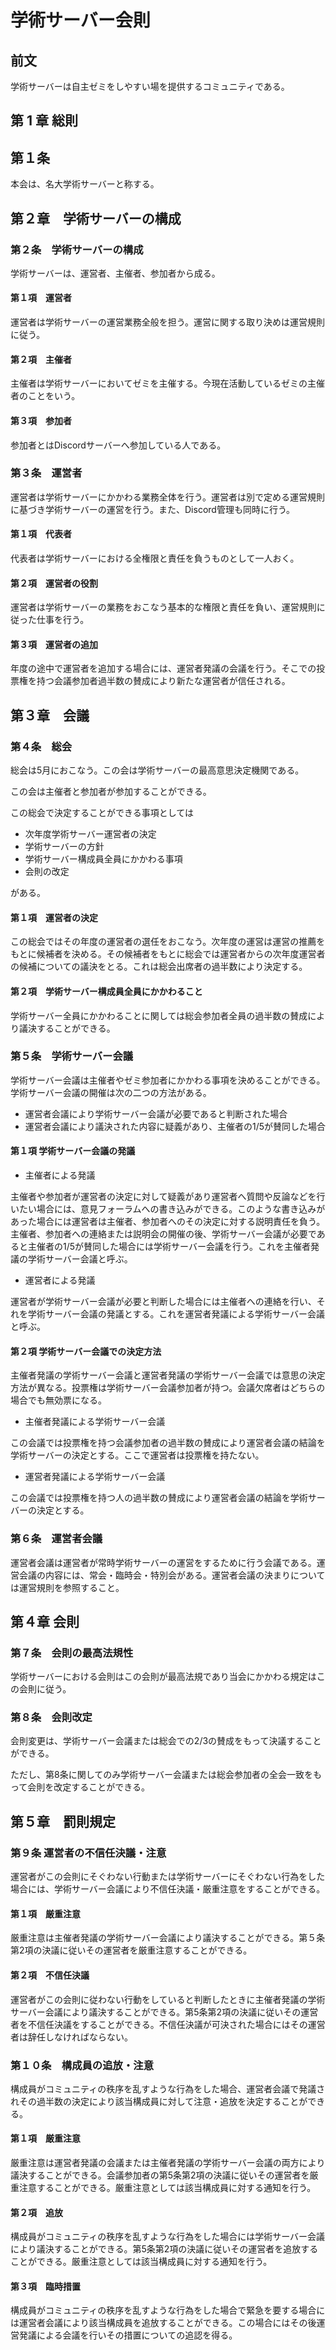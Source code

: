 # 学術サーバー会則
## 前文

学術サーバーは自主ゼミをしやすい場を提供するコミュニティである。

## **第 1 章 総則**

## 第１条

本会は、名大学術サーバーと称する。

## 第２章　学術サーバーの構成

### 第２条　学術サーバーの構成

学術サーバーは、運営者、主催者、参加者から成る。

#### 第１項　運営者

運営者は学術サーバーの運営業務全般を担う。運営に関する取り決めは運営規則に従う。

#### 第２項　主催者

主催者は学術サーバーにおいてゼミを主催する。今現在活動しているゼミの主催者のことをいう。

#### 第３項　参加者

参加者とはDiscordサーバーへ参加している人である。

### 第３条　運営者

運営者は学術サーバーにかかわる業務全体を行う。運営者は別で定める運営規則に基づき学術サーバーの運営を行う。また、Discord管理も同時に行う。

#### 第１項　代表者

代表者は学術サーバーにおける全権限と責任を負うものとして一人おく。

#### 第２項　運営者の役割

運営者は学術サーバーの業務をおこなう基本的な権限と責任を負い、運営規則に従った仕事を行う。

#### 第３項　運営者の追加

年度の途中で運営者を追加する場合には、運営者発議の会議を行う。そこでの投票権を持つ会議参加者過半数の賛成により新たな運営者が信任される。

## 第３章　会議

### 第４条　総会

総会は5月におこなう。この会は学術サーバーの最高意思決定機関である。

この会は主催者と参加者が参加することができる。

この総会で決定することができる事項としては

- 次年度学術サーバー運営者の決定
- 学術サーバーの方針
- 学術サーバー構成員全員にかかわる事項
- 会則の改定

がある。

#### 第１項　運営者の決定

この総会ではその年度の運営者の選任をおこなう。次年度の運営は運営の推薦をもとに候補者を決める。その候補者をもとに総会では運営者からの次年度運営者の候補についての議決をとる。これは総会出席者の過半数により決定する。

#### 第２項　学術サーバー構成員全員にかかわること

学術サーバー全員にかかわることに関しては総会参加者全員の過半数の賛成により議決することができる。

### 第５条　学術サーバー会議

学術サーバー会議は主催者やゼミ参加者にかかわる事項を決めることができる。学術サーバー会議の開催は次の二つの方法がある。

- 運営者会議により学術サーバー会議が必要であると判断された場合
- 運営者会議により議決された内容に疑義があり、主催者の1/5が賛同した場合

#### 第１項 学術サーバー会議の発議

- 主催者による発議

主催者や参加者が運営者の決定に対して疑義があり運営者へ質問や反論などを行いたい場合には、意見フォーラムへの書き込みができる。このような書き込みがあった場合には運営者は主催者、参加者へのその決定に対する説明責任を負う。主催者、参加者への連絡または説明会の開催の後、学術サーバー会議が必要であると主催者の1/5が賛同した場合には学術サーバー会議を行う。これを主催者発議の学術サーバー会議と呼ぶ。

- 運営者による発議

運営者が学術サーバー会議が必要と判断した場合には主催者への連絡を行い、それを学術サーバー会議の発議とする。これを運営者発議による学術サーバー会議と呼ぶ。

#### 第２項 学術サーバー会議での決定方法

主催者発議の学術サーバー会議と運営者発議の学術サーバー会議では意思の決定方法が異なる。投票権は学術サーバー会議参加者が持つ。会議欠席者はどちらの場合でも無効票になる。

- 主催者発議による学術サーバー会議

この会議では投票権を持つ会議参加者の過半数の賛成により運営者会議の結論を学術サーバーの決定とする。ここで運営者は投票権を持たない。

- 運営者発議による学術サーバー会議

この会議では投票権を持つ人の過半数の賛成により運営者会議の結論を学術サーバーの決定とする。

### 第６条　運営者会議

運営者会議は運営者が常時学術サーバーの運営をするために行う会議である。運営会議の内容には、常会・臨時会・特別会がある。運営者会議の決まりについては運営規則を参照すること。

## 第４章 会則

### 第７条　会則の最高法規性

学術サーバーにおける会則はこの会則が最高法規であり当会にかかわる規定はこの会則に従う。

### 第８条　会則改定

会則変更は、学術サーバー会議または総会での2/3の賛成をもって決議することができる。

ただし、第8条に関してのみ学術サーバー会議または総会参加者の全会一致をもって会則を改定することができる。

## 第５章　罰則規定

### 第９条 運営者の不信任決議・注意

運営者がこの会則にそぐわない⾏動または学術サーバーにそぐわない行為をした場合には、学術サーバー会議により不信任決議・厳重注意をすることができる。

#### 第１項　厳重注意

厳重注意は主催者発議の学術サーバー会議により議決することができる。第５条第2項の決議に従いその運営者を厳重注意することができる。

#### 第２項　不信任決議

運営者がこの会則に従わない行動をしていると判断したときに主催者発議の学術サーバー会議により議決することができる。第5条第2項の決議に従いその運営者を不信任決議をすることができる。不信任決議が可決された場合にはその運営者は辞任しなければならない。

### 第１０条　構成員の追放・注意

構成員がコミュニティの秩序を乱すような行為をした場合、運営者会議で発議されその過半数の決定により該当構成員に対して注意・追放を決定することができる。

#### 第１項　厳重注意

厳重注意は運営者発議の会議または主催者発議の学術サーバー会議の両方により議決することができる。会議参加者の第5条第2項の決議に従いその運営者を厳重注意することができる。厳重注意としては該当構成員に対する通知を行う。

#### 第２項　追放

構成員がコミュニティの秩序を乱すような行為をした場合には学術サーバー会議により議決することができる。第5条第2項の決議に従いその運営者を追放することができる。厳重注意としては該当構成員に対する通知を行う。

#### 第３項　臨時措置

構成員がコミュニティの秩序を乱すような行為をした場合で緊急を要する場合には運営者会議により該当構成員を追放することができる。この場合にはその後運営発議による会議を行いその措置についての追認を得る。
